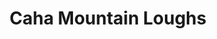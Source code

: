 ---
title: "Caha Mountain Loughs"
address: "South Western Regional Fisheries Board, Sunnyside House, Macroom, Co. Cork"
tel: "+353 (0)26 41 222"
county: "Cork"
category: "Angling"
type: "Content"
lat: "51.74733352661133"
lng: "-9.549739837646484"
---